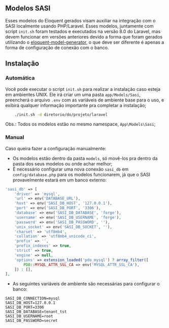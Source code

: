## Modelos SASI
Esses modelos do Eloquent gerados visam auxiliar na integração com o SASI localmente usando PHP/Laravel. 
Esses modelos, juntamente com script `init.sh` foram testados e executados na versão 8.0 do Laravel, mas devem
funcionar em versões anteriores devido a forma que foram gerados utilizando o 
[eloquent-model-generator](https://github.com/krlove/eloquent-model-generator), o que deve ser diferente é apenas
a forma de configuração de conexão com o banco.

## Instalação

### Automática
Você pode executar o script `init.sh` para realizar a instalação caso esteja em ambientes UNIX. Ele irá criar um uma pasta `app/Models/Sasi`, preencherá o arquivo `.env` com as variáveis de ambiente base para o uso, e exibirá qualquer informação importante pra completar a instalação;

```bash
    ./init.sh -d diretorio/do/projeto/laravel
```

Obs.: Todos os modelos estão no mesmo namespace, `App\Models\Sasi`;

### Manual
Caso queira fazer a configuração manualmente:

- Os modelos estão dentro da pasta `models`, só movê-los pra dentro da pasta dos seus modelos ou onde achar melhor;
- É necessário configurar uma nova conexão `sasi_db` em `config/database.php` para os modelos funcionarem, já que o SASI provavelmente estará em um banco externo:
```php
'sasi_db' => [
    'driver' => 'mysql',
    'url' => env('DATABASE_URL'),
    'host' => env('SASI_DB_HOST', '127.0.0.1'),
    'port' => env('SASI_DB_PORT', '3306'),
    'database' => env('SASI_DB_DATABASE', 'forge'),
    'username' => env('SASI_DB_USERNAME', 'forge'),
    'password' => env('SASI_DB_PASSWORD', ''),
    'unix_socket' => env('SASI_DB_SOCKET', ''),
    'charset' => 'utf8mb4',
    'collation' => 'utf8mb4_unicode_ci',
    'prefix' => '',
    'prefix_indexes' => true,
    'strict' => true,
    'engine' => null,
    'options' => extension_loaded('pdo_mysql') ? array_filter([
        PDO::MYSQL_ATTR_SSL_CA => env('MYSQL_ATTR_SSL_CA'),
    ]) : [],
],
```
- As seguintes variáveis de ambiente são necessárias para configurar o banco:
```
SASI_DB_CONNECTION=mysql
SASI_DB_HOST=127.0.0.1
SASI_DB_PORT=3306
SASI_DB_DATABASE=tenant_tst
SASI_DB_USERNAME=root
SASI_DB_PASSWORD=secret
```